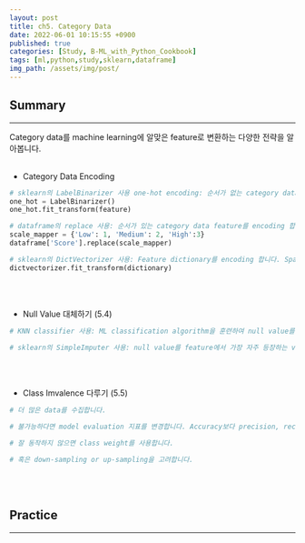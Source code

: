 ```yaml
---
layout: post
title: ch5. Category Data
date: 2022-06-01 10:15:55 +0900
published: true
categories: [Study, B-ML_with_Python_Cookbook]
tags: [ml,python,study,sklearn,dataframe]
img_path: /assets/img/post/
---
```


## Summary
***

 Category data를 machine learning에 알맞은 feature로 변환하는 다양한 전략을 알아봅니다.
 <br><br>


 * Category Data Encoding

```python
# sklearn의 LabelBinarizer 사용 one-hot encoding: 순서가 없는 category data feature를 encoding 합니다. (5.1)
one_hot = LabelBinarizer()
one_hot.fit_transform(feature)

# dataframe의 replace 사용: 순서가 있는 category data feature를 encoding 합니다. String label을 numeric type으로 변환합니다. (5.2)
scale_mapper = {'Low': 1, 'Medium': 2, 'High':3}
dataframe['Score'].replace(scale_mapper)

# sklearn의 DictVectorizer 사용: Feature dictionary를 encoding 합니다. Sparse matrix를 return 합니다. (5.3)
dictvectorizer.fit_transform(dictionary)
```
<br><br>


 * Null Value 대체하기 (5.4)

```python
# KNN classifier 사용: ML classification algorithm을 훈련하여 null value를 예측합니다.

# sklearn의 SimpleImputer 사용: null value를 feature에서 가장 자주 등장하는 value로 채웁니다.
```
<br><br>


 * Class Imvalence 다루기 (5.5)

```python
# 더 많은 data를 수집합니다.

# 불가능하다면 model evaluation 지표를 변경합니다. Accuracy보다 precision, recall, F1-measutr, ROC curve 등이 있습니다.

# 잘 동작하지 않으면 class weight를 사용합니다.

# 혹은 down-sampling or up-sampling을 고려합니다.
```
<br><br>


## Practice
***

<script src="https://gist.github.com/hubert-bioinformatics/96a1fc1d3094f4fce692615780a1cfb8.js"></script>